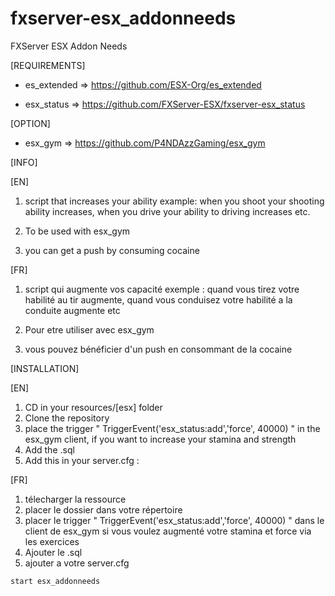 # fxserver-esx_addonneeds
FXServer ESX Addon Needs

[REQUIREMENTS]

- es_extended => https://github.com/ESX-Org/es_extended

- esx_status => https://github.com/FXServer-ESX/fxserver-esx_status

[OPTION]

- esx_gym    => https://github.com/P4NDAzzGaming/esx_gym

[INFO]

[EN]

1) script that increases your ability example: when you shoot your shooting ability increases, when you drive your ability to driving increases etc.

2) To be used with esx_gym 

3) you can get a push by consuming cocaine

[FR]

1) script qui augmente vos capacité exemple : quand vous tirez votre habilité au tir augmente, quand vous conduisez votre habilité a la conduite augmente etc 

2) Pour etre utiliser avec esx_gym    

3) vous pouvez bénéficier d'un push en consommant de la cocaine  

[INSTALLATION]

[EN]

1) CD in your resources/[esx] folder
2) Clone the repository
3) place the trigger " TriggerEvent('esx_status:add','force', 40000) " in the esx_gym client, if you want to increase your stamina and strength
4) Add the .sql
5) Add this in your server.cfg :

[FR]

1) télecharger la ressource 
2) placer le dossier dans votre répertoire
3) placer le trigger  " TriggerEvent('esx_status:add','force', 40000) " dans le client de esx_gym si vous voulez augmenté votre stamina et force via les exercices
4) Ajouter le .sql
5) ajouter a votre server.cfg

```
start esx_addonneeds
```
